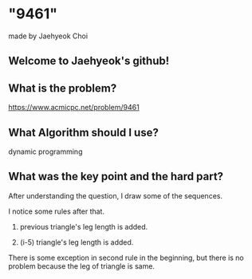 
# "9461"

made by Jaehyeok Choi

## Welcome to Jaehyeok's github!

## What is the problem?

https://www.acmicpc.net/problem/9461

## What Algorithm should I use?

dynamic programming

## What was the key point and the hard part?

After understanding the question, I draw some of the sequences.

I notice some rules after that.

1. previous triangle's leg length is added.

2. (i-5) triangle's leg length is added. 

There is some exception in second rule in the beginning, but there is no problem because the leg of triangle is same.


